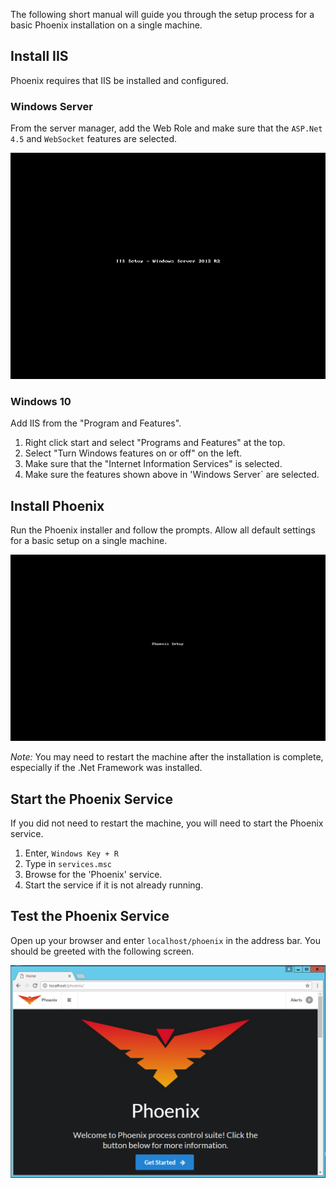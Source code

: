 The following short manual will guide you through the setup process for a basic Phoenix installation on a single machine.

## Install IIS
Phoenix requires that IIS be installed and configured.
### Windows Server
From the server manager, add the Web Role and make sure that the `ASP.Net 4.5` and `WebSocket` features are selected.

![IIS Setup](img/iis-setup-windows-server.gif) 
### Windows 10
Add IIS from the "Program and Features". 

1. Right click start and select "Programs and Features" at the top.
2. Select "Turn Windows features on or off" on the left.
3. Make sure that the "Internet Information Services" is selected.
4. Make sure the features shown above in 'Windows Server` are selected.

## Install Phoenix
Run the Phoenix installer and follow the prompts. Allow all default settings for a basic setup on a single machine.

![Phoenix Setup](img/phoenix-setup.gif)

_*Note*:_ You may need to restart the machine after the installation is complete, especially if the .Net Framework was installed.

## Start the Phoenix Service
If you did not need to restart the machine, you will need to start the Phoenix service.

1. Enter, `Windows Key + R` 
2. Type in `services.msc`
3. Browse for the 'Phoenix' service.
4. Start the service if it is not already running.

## Test the Phoenix Service
Open up your browser and enter `localhost/phoenix` in the address bar. You should be greeted with the following screen.

![Phoenix Landing](img/phoenix-landing.png)

